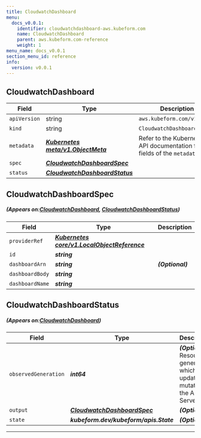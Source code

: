 ```yaml
---
title: CloudwatchDashboard
menu:
  docs_v0.0.1:
    identifier: cloudwatchdashboard-aws.kubeform.com
    name: CloudwatchDashboard
    parent: aws.kubeform.com-reference
    weight: 1
menu_name: docs_v0.0.1
section_menu_id: reference
info:
  version: v0.0.1
---
```


## CloudwatchDashboard
| Field | Type | Description |
| ------ | ----- | ----------- |
| `apiVersion` | string | `aws.kubeform.com/v1alpha1` |
|    `kind` | string | `CloudwatchDashboard` |
| `metadata` | ***[Kubernetes meta/v1.ObjectMeta](https://kubernetes.io/docs/reference/generated/kubernetes-api/v1.13/#objectmeta-v1-meta)***|Refer to the Kubernetes API documentation for the fields of the `metadata` field.|
| `spec` | ***[CloudwatchDashboardSpec](#CloudwatchDashboardSpec)***||
| `status` | ***[CloudwatchDashboardStatus](#CloudwatchDashboardStatus)***||
## CloudwatchDashboardSpec
##### (Appears on:[CloudwatchDashboard](#CloudwatchDashboard), [CloudwatchDashboardStatus](#CloudwatchDashboardStatus))
| Field | Type | Description |
| ------ | ----- | ----------- |
| `providerRef` | ***[Kubernetes core/v1.LocalObjectReference](https://kubernetes.io/docs/reference/generated/kubernetes-api/v1.13/#localobjectreference-v1-core)***||
| `id` | ***string***||
| `dashboardArn` | ***string***| ***(Optional)*** |
| `dashboardBody` | ***string***||
| `dashboardName` | ***string***||
## CloudwatchDashboardStatus
##### (Appears on:[CloudwatchDashboard](#CloudwatchDashboard))
| Field | Type | Description |
| ------ | ----- | ----------- |
| `observedGeneration` | ***int64***| ***(Optional)*** Resource generation, which is updated on mutation by the API Server.|
| `output` | ***[CloudwatchDashboardSpec](#CloudwatchDashboardSpec)***| ***(Optional)*** |
| `state` | ***kubeform.dev/kubeform/apis.State***| ***(Optional)*** |
---
